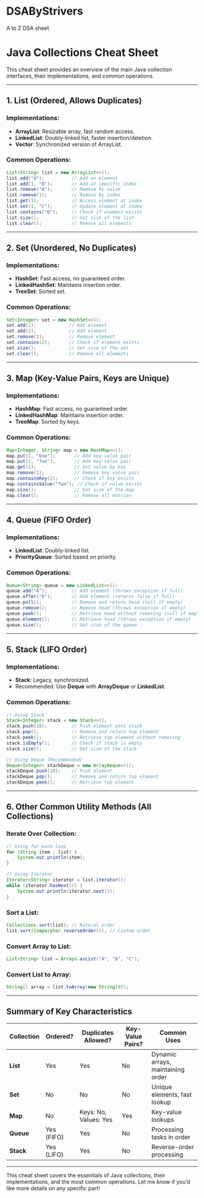 # DSAByStrivers
A to Z DSA sheet

# Java Collections Cheat Sheet

This cheat sheet provides an overview of the main Java collection interfaces, their implementations, and common operations.

---

## 1. List (Ordered, Allows Duplicates)
### Implementations:
- **ArrayList**: Resizable array, fast random access.
- **LinkedList**: Doubly-linked list, faster insertion/deletion.
- **Vector**: Synchronized version of ArrayList.

### Common Operations:
```java
List<String> list = new ArrayList<>();
list.add("A");          // Add an element
list.add(1, "B");       // Add at specific index
list.remove("A");       // Remove by value
list.remove(1);         // Remove by index
list.get(1);            // Access element at index
list.set(1, "C");       // Update element at index
list.contains("B");     // Check if element exists
list.size();            // Get size of the list
list.clear();           // Remove all elements
```

---

## 2. Set (Unordered, No Duplicates)
### Implementations:
- **HashSet**: Fast access, no guaranteed order.
- **LinkedHashSet**: Maintains insertion order.
- **TreeSet**: Sorted set.

### Common Operations:
```java
Set<Integer> set = new HashSet<>();
set.add(1);            // Add element
set.add(2);            // Add element
set.remove(1);         // Remove element
set.contains(2);       // Check if element exists
set.size();            // Get size of the set
set.clear();           // Remove all elements
```

---

## 3. Map (Key-Value Pairs, Keys are Unique)
### Implementations:
- **HashMap**: Fast access, no guaranteed order.
- **LinkedHashMap**: Maintains insertion order.
- **TreeMap**: Sorted by keys.

### Common Operations:
```java
Map<Integer, String> map = new HashMap<>();
map.put(1, "One");       // Add key-value pair
map.put(2, "Two");       // Add key-value pair
map.get(1);              // Get value by key
map.remove(1);           // Remove key-value pair
map.containsKey(2);      // Check if key exists
map.containsValue("Two"); // Check if value exists
map.size();              // Get size of the map
map.clear();             // Remove all entries
```

---

## 4. Queue (FIFO Order)
### Implementations:
- **LinkedList**: Doubly-linked list.
- **PriorityQueue**: Sorted based on priority.

### Common Operations:
```java
Queue<String> queue = new LinkedList<>();
queue.add("A");         // Add element (throws exception if full)
queue.offer("B");       // Add element (returns false if full)
queue.poll();           // Remove and return head (null if empty)
queue.remove();         // Remove head (throws exception if empty)
queue.peek();           // Retrieve head without removing (null if empty)
queue.element();        // Retrieve head (throws exception if empty)
queue.size();           // Get size of the queue
```

---

## 5. Stack (LIFO Order)
### Implementations:
- **Stack**: Legacy, synchronized.
- Recommended: Use **Deque** with **ArrayDeque** or **LinkedList**.

### Common Operations:
```java
// Using Stack
Stack<Integer> stack = new Stack<>();
stack.push(10);         // Push element onto stack
stack.pop();            // Remove and return top element
stack.peek();           // Retrieve top element without removing
stack.isEmpty();        // Check if stack is empty
stack.size();           // Get size of the stack

// Using Deque (Recommended)
Deque<Integer> stackDeque = new ArrayDeque<>();
stackDeque.push(10);    // Push element
stackDeque.pop();       // Remove and return top element
stackDeque.peek();      // Retrieve top element
```

---

## 6. Other Common Utility Methods (All Collections)
### Iterate Over Collection:
```java
// Using for-each loop
for (String item : list) {
    System.out.println(item);
}

// Using Iterator
Iterator<String> iterator = list.iterator();
while (iterator.hasNext()) {
    System.out.println(iterator.next());
}
```

### Sort a List:
```java
Collections.sort(list); // Natural order
list.sort(Comparator.reverseOrder()); // Custom order
```

### Convert Array to List:
```java
List<String> list = Arrays.asList("A", "B", "C");
```

### Convert List to Array:
```java
String[] array = list.toArray(new String[0]);
```

---

## Summary of Key Characteristics
| Collection | Ordered? | Duplicates Allowed? | Key-Value Pairs? | Common Uses                     |
|------------|----------|---------------------|------------------|----------------------------------|
| **List**   | Yes      | Yes                 | No               | Dynamic arrays, maintaining order |
| **Set**    | No       | No                  | No               | Unique elements, fast lookup     |
| **Map**    | No       | Keys: No, Values: Yes | Yes             | Key-value lookups               |
| **Queue**  | Yes (FIFO) | Yes               | No               | Processing tasks in order        |
| **Stack**  | Yes (LIFO) | Yes               | No               | Reverse-order processing         |

---

This cheat sheet covers the essentials of Java collections, their implementations, and the most common operations. Let me know if you’d like more details on any specific part!

